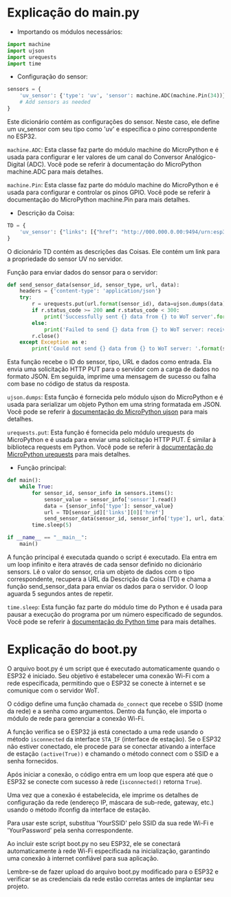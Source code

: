 # Explicação do main.py

- Importando os módulos necessários:
```py
import machine
import ujson
import urequests
import time
```

- Configuração do sensor:
```py
sensors = {
    'uv_sensor': {'type': 'uv', 'sensor': machine.ADC(machine.Pin(34))},
    # Add sensors as needed
}
```

Este dicionário contém as configurações do sensor. Neste caso, ele define um uv_sensor com seu tipo como 'uv' e especifica o pino correspondente no ESP32.

`machine.ADC`: Esta classe faz parte do módulo machine do MicroPython e é usada para configurar e ler valores de um canal do Conversor Analógico-Digital (ADC). Você pode se referir à documentação do MicroPython machine.ADC para mais detalhes.

`machine.Pin`: Esta classe faz parte do módulo machine do MicroPython e é usada para configurar e controlar os pinos GPIO. Você pode se referir à documentação do MicroPython machine.Pin para mais detalhes.

- Descrição da Coisa:
```py
TD = {
    'uv_sensor': {"links": [{"href": "http://000.000.0.00:9494/urn:esp32/property/uv"}]},
}
```

O dicionário TD contém as descrições das Coisas. Ele contém um link para a propriedade do sensor UV no servidor.

Função para enviar dados do sensor para o servidor:
```py
def send_sensor_data(sensor_id, sensor_type, url, data):
    headers = {'content-type': 'application/json'}
    try:
        r = urequests.put(url.format(sensor_id), data=ujson.dumps(data), headers=headers)
        if r.status_code >= 200 and r.status_code < 300:
            print('Successfully sent {} data from {} to WoT server'.format(sensor_type, sensor_id))
        else:
            print('Failed to send {} data from {} to WoT server: received status code {}'.format(sensor_type, sensor_id, r.status_code))
        r.close()
    except Exception as e:
        print('Could not send {} data from {} to WoT server: '.format(sensor_type, sensor_id), e)
```

Esta função recebe o ID do sensor, tipo, URL e dados como entrada. Ela envia uma solicitação HTTP PUT para o servidor com a carga de dados no formato JSON. Em seguida, imprime uma mensagem de sucesso ou falha com base no código de status da resposta.

`ujson.dumps`: Esta função é fornecida pelo módulo ujson do MicroPython e é usada para serializar um objeto Python em uma string formatada em JSON. Você pode se referir à [documentação do MicroPython ujson](https://docs.micropython.org/en/latest/library/json.html) para mais detalhes.

`urequests.put`: Esta função é fornecida pelo módulo urequests do MicroPython e é usada para enviar uma solicitação HTTP PUT. É similar à biblioteca requests em Python. Você pode se referir à [documentação do MicroPython urequests](https://makeblock-micropython-api.readthedocs.io/en/latest/public_library/Third-party-libraries/urequests.html) para mais detalhes.

- Função principal:
```py
def main():
    while True:
        for sensor_id, sensor_info in sensors.items():
            sensor_value = sensor_info['sensor'].read()
            data = {sensor_info['type']: sensor_value}
            url = TD[sensor_id]['links'][0]['href']
            send_sensor_data(sensor_id, sensor_info['type'], url, data)
        time.sleep(5)

if __name__ == "__main__":
    main()
```

A função principal é executada quando o script é executado. Ela entra em um loop infinito e itera através de cada sensor definido no dicionário sensors. Lê o valor do sensor, cria um objeto de dados com o tipo correspondente, recupera a URL da Descrição da Coisa (TD) e chama a função send_sensor_data para enviar os dados para o servidor. O loop aguarda 5 segundos antes de repetir.

`time.sleep`: Esta função faz parte do módulo time do Python e é usada para pausar a execução do programa por um número especificado de segundos. Você pode se referir à [documentação do Python time](https://docs.python.org/3/library/time.html#time.sleep) para mais detalhes.

# Explicação do boot.py

O arquivo boot.py é um script que é executado automaticamente quando o ESP32 é iniciado. Seu objetivo é estabelecer uma conexão Wi-Fi com a rede especificada, permitindo que o ESP32 se conecte à internet e se comunique com o servidor WoT.

O código define uma função chamada `do_connect` que recebe o SSID (nome da rede) e a senha como argumentos. Dentro da função, ele importa o módulo de rede para gerenciar a conexão Wi-Fi.

A função verifica se o ESP32 já está conectado a uma rede usando o método `isconnected` da interface `STA_IF` (interface de estação). Se o ESP32 não estiver conectado, ele procede para se conectar ativando a interface de estação `(active(True))` e chamando o método connect com o SSID e a senha fornecidos.

Após iniciar a conexão, o código entra em um loop que espera até que o ESP32 se conecte com sucesso à rede (`isconnected()` retorna `True`).

Uma vez que a conexão é estabelecida, ele imprime os detalhes de configuração da rede (endereço IP, máscara de sub-rede, gateway, etc.) usando o método ifconfig da interface de estação.

Para usar este script, substitua 'YourSSID' pelo SSID da sua rede Wi-Fi e 'YourPassword' pela senha correspondente.

Ao incluir este script boot.py no seu ESP32, ele se conectará automaticamente à rede Wi-Fi especificada na inicialização, garantindo uma conexão à internet confiável para sua aplicação.

Lembre-se de fazer upload do arquivo boot.py modificado para o ESP32 e verificar se as credenciais da rede estão corretas antes de implantar seu projeto.
